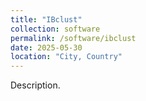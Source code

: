 ```yaml
---
title: "IBclust"
collection: software
permalink: /software/ibclust
date: 2025-05-30
location: "City, Country"
---
```


Description.
